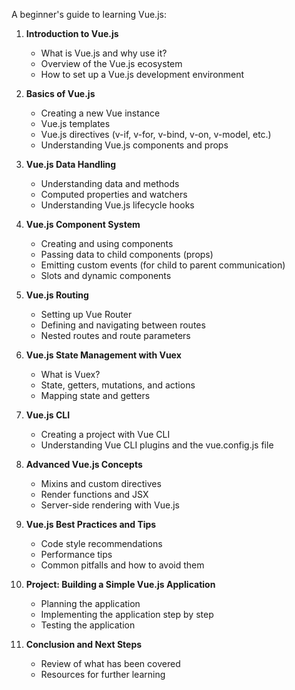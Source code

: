 A beginner's guide to learning Vue.js:

1. **Introduction to Vue.js**
    - What is Vue.js and why use it?
    - Overview of the Vue.js ecosystem
    - How to set up a Vue.js development environment

2. **Basics of Vue.js**
    - Creating a new Vue instance
    - Vue.js templates
    - Vue.js directives (v-if, v-for, v-bind, v-on, v-model, etc.)
    - Understanding Vue.js components and props

3. **Vue.js Data Handling**
    - Understanding data and methods
    - Computed properties and watchers
    - Understanding Vue.js lifecycle hooks

4. **Vue.js Component System**
    - Creating and using components
    - Passing data to child components (props)
    - Emitting custom events (for child to parent communication)
    - Slots and dynamic components

5. **Vue.js Routing**
    - Setting up Vue Router
    - Defining and navigating between routes
    - Nested routes and route parameters

6. **Vue.js State Management with Vuex**
    - What is Vuex?
    - State, getters, mutations, and actions
    - Mapping state and getters

7. **Vue.js CLI**
    - Creating a project with Vue CLI
    - Understanding Vue CLI plugins and the vue.config.js file

8. **Advanced Vue.js Concepts**
    - Mixins and custom directives
    - Render functions and JSX
    - Server-side rendering with Vue.js

9. **Vue.js Best Practices and Tips**
    - Code style recommendations
    - Performance tips
    - Common pitfalls and how to avoid them

10. **Project: Building a Simple Vue.js Application**
    - Planning the application
    - Implementing the application step by step
    - Testing the application

11. **Conclusion and Next Steps**
    - Review of what has been covered
    - Resources for further learning